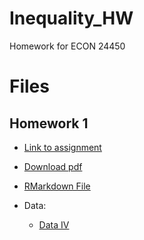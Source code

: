 # Inequality_HW
Homework for ECON 24450

# Files

## Homework 1

* [Link to assignment](https://canvas.uchicago.edu/courses/35377/assignments/346244)

* [Download pdf](https://canvas.uchicago.edu/courses/35377/files/5393214/download?download_frd=1)

* [RMarkdown File](pset1.Rmd)

* Data:  
  * [Data IV](https://canvas.uchicago.edu/courses/35377/files/5398589?wrap=1)
